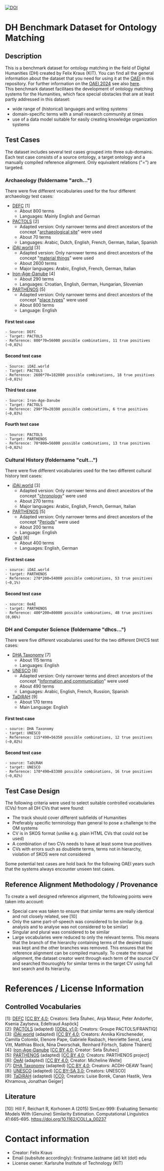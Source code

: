 [![DOI](https://zenodo.org/badge/791309525.svg)](https://zenodo.org/doi/10.5281/zenodo.12731588)

# DH Benchmark Dataset for Ontology Matching

## Description

This is a benchmark dataset for ontology matching in the field of Digital Humanities (DH) created by Felix Kraus (KIT). You can find all the general information about the dataset that you need for using it at the [OAEI](https://oaei.ontologymatching.org/) in this repository.
For further information on the [OAEI 2024](http://oaei.ontologymatching.org/2024/) see also [here](https://oaei.ontologymatching.org/2024/digitalhumanities/index.html).   
This benchmark dataset facilitaes the development of ontology matching systems for the Humanities, which face special obstacles that are at least partly addressed in this dataset:

- wide range of (historical) languages and writing systems
- domain-specific terms with a small research community at times
- use of a data model suitable for easily creating knowledge organization systems

## Test Cases

The dataset includes several test cases grouped into three sub-domains. Each test case consists of a source ontology, a target ontology and a manually compiled reference alignment. Only equivalent relations ("=") are targeted.

### Archaeology (foldername "arch...")

There were five different vocabularies used for the four different archaeology test cases:
- [DEFC](https://vocabs.acdh.oeaw.ac.at/defc_thesaurus/en/) [1]
    - About 800 terms
    - Languages: Mainly English and German
- [PACTOLS](https://isl.ics.forth.gr/bbt-federated-thesaurus/PACTOLS/en/) [2]
    - Adapted version: Only narrower terms and direct ancestors of the concept "[archaeological site](https://ark.frantiq.fr/ark:/26678/pcrt9PJh9aTXv4)" were used
    - About 70 terms
    - Languages: Arabic, Dutch, English, French, German, Italian, Spanish
- [iDAI.world](https://isl.ics.forth.gr/bbt-federated-thesaurus/DAI/en/) [3]
    - Adapted version: Only narrower terms and direct ancestors of the concept "[material things](http://thesauri.da2inst.org/_1c0fa2d2)" were used
    - About 2600 terms
    - Major languages: Arabic, English, French, German, Italian
- [Iron-Age-Danube](https://vocabs.acdh.oeaw.ac.at/iad_thesaurus/en/) [4]
    - About 290 terms
    - Languages: Croatian, English, German, Hungarian, Slovenian
- [PARTHENOS](https://vocabs.acdh.oeaw.ac.at/parthenos_vocabularies/en/) [5]
    - Adapted version: Only narrower terms and direct ancestors of the concept "[place types](https://isl.ics.forth.gr/parthenos_vocabularies/Concept/32199)" were used
    - About 800 terms
    - Language: English

#### First test case
    - Source: DEFC
    - Target: PACTOLS
    - Reference: 800*70=56000 possible combinations, 11 true positives (~0,02%)
#### Second test case
    - Source: iDAI.world
    - Target: PACTOLS
    - Reference: 2600*70=182000 possible combinations, 18 true positives (~0,01%)
#### Third test case
    - Source: Iron-Age-Danube
    - Target: PACTOLS
    - Reference: 290*70=20300 possible combinations, 6 true positives (~0,03%)
#### Fourth test case
    - Source: PACTOLS
    - Target: PARTHENOS
    - Reference: 70*800=56000 possible combinations, 13 true positives (~0,02%)

### Cultural History (foldername "cult...")

There were five different vocabularies used for the two different cultural history test cases:
- [iDAI.world](https://isl.ics.forth.gr/bbt-federated-thesaurus/DAI/en/) [3]
    - Adapted version: Only narrower terms and direct ancestors of the concept "[chronology](http://thesauri.dainst.org/_62a09577)" were used
    - About 270 terms
    - Major languages: Arabic, English, French, German, Italian
- [PARTHENOS](https://vocabs.acdh.oeaw.ac.at/parthenos_vocabularies/en/) [5]
    - Adapted version: Only narrower terms and direct ancestors of the concept "[Periods](https://isl.ics.forth.gr/parthenos_vocabularies/Concept/7084)" were used
    - About 200 terms
    - Language: English
- [OeAI](https://vocabs.acdh.oeaw.ac.at/oeai-cp/en/) [6]
    - About 400 terms
    - Languages: English, German

#### First test case
    - source: iDAI.world
    - target: PARTHENOS
    - Reference: 270*200=54000 possible combinations, 53 true positives (~0,1%)
#### Second test case
    - source: OeAI
    - target: PARTHENOS
    - Reference: 400*200=80000 possible combinations, 48 true positives (0,06%)

### DH and Computer Science (foldername "dhcs...")

There were five different vocabularies used for the two different DH/CS test cases:
- [DHA Taxonomy](https://vocabs.acdh.oeaw.ac.at/dha_taxonomy/en/) [7]
    - About 115 terms
    - Languages: English
- [UNESCO](https://vocabularies.unesco.org/browser/thesaurus/en/) [8]
    - Adapted version: Only narrower terms and direct ancestors of the concept "[Information and communication](http://vocabularies.unesco.org/thesaurus/domain5)" were used
    - About 490 terms
    - Languages: Arabic, English, French, Russion, Spanish
- [TaDiRAH](https://vocabs.acdh.oeaw.ac.at/tadirah/en/) [9]
    - About 170 terms
    - Main Language: English 

#### First test case
    - source: DHA Taxonomy
    - target: UNESCO
    - Reference: 115*490=56350 possible combinations, 12 true positives (~0,02%)
#### Second test case
    - source: TaDiRAH
    - target: UNESCO
    - Reference: 170*490=83300 possible combinations, 16 true positives (~0,02%)

## Test Case Design
The following criteria were used to select suitable controlled vocabularies (CVs) from all DH CVs that were found:
- The track should cover different subfields of Humanities
- Preferably specific terminology than general to pose a challenge to the OM systems
- CV is in SKOS format (unlike e.g. plain HTML CVs that could not be used)
- A combination of two CVs needs to have at least some true positives
- CVs with errors such as doublette terms, terms not in hierarchy, violation of SKOS were not considered

Some potential test cases are hold back for the following OAEI years such that the systems always encounter unseen test cases.

## Reference Alignment Methodology / Provenance
To create a well designed reference alignment, the following points were taken into account:
- Special care was taken to ensure that similar terms are really identical and not closely related, see [10]
- Only the same part-of-speech was considered to be similar (e.g. analysis and to analyse was not considered to be similar)
- Singular and plural was considered to be similar
- Large vocabularies were reduced to only the relevant terms. This means that the branch of the hierarchy containing terms of the desired topic was kept and the other branches was removed. This ensures that the reference alignment can be compiled manually. 
To create the manual alignment, the dataset creator went through each term of the source CV and searched thouroughly for similar terms in the target CV using full text search and its hierarchy. 

# References / License Information
## Controlled Vocabularies
[1]: [DEFC](https://vocabs.acdh.oeaw.ac.at/defc_thesaurus/en/) [[CC BY 4.0](https://creativecommons.org/licenses/by/4.0/deed.en); Creators: Seta Štuhec, Anja Masur, Peter Andorfer, Ksenia Zaytseva, Edeltraud Aspöck]  
[2]: [PACTOLS](https://isl.ics.forth.gr/bbt-federated-thesaurus/PACTOLS/en/) (adapted) [[ODbL v1.0](https://opendatacommons.org/licenses/odbl/1-0/); Creators: Groupe PACTOLS/FRANTIQ]  
[3]: [iDAI.world](https://isl.ics.forth.gr/bbt-federated-thesaurus/DAI/en/) (adapted) [[CC BY 4.0](https://creativecommons.org/licenses/by/4.0/deed.en); Creators: Annika Kirscheneder, Camilla Colombi, Elenore Pape, Gabriele Rasbach, Henriette Senst, Lena Vitt, Matthias Block, Nina Dworschak, Reinhard Förtsch, Sabine Thänert]  
[4]: [Iron-Age-Danube](https://vocabs.acdh.oeaw.ac.at/iad_thesaurus/en/) [[CC BY 4.0](https://creativecommons.org/licenses/by/4.0/deed.en); Creator: Seta Štuhec]  
[5]: [PARTHENOS](https://vocabs.acdh.oeaw.ac.at/parthenos_vocabularies/en/) (adapted) [[CC BY 4.0](https://creativecommons.org/licenses/by/4.0/deed.en); Creators: PARTHENOS project]  
[6]: [OeAI](https://vocabs.acdh.oeaw.ac.at/oeai-cp/en/) (adapted) [[CC BY 4.0](https://creativecommons.org/licenses/by/4.0/deed.en); Creator: Micheline Welte]  
[7]: [DHA Taxonomy](https://vocabs.acdh.oeaw.ac.at/dha_taxonomy/en/) (adapted) [[CC BY 4.0](https://creativecommons.org/licenses/by/4.0/deed.en); Creators: ACDH-OEAW Team]  
[8]: [UNESCO](https://vocabularies.unesco.org/browser/thesaurus/en/) (adapted) [[CC BY-SA 3.0](https://creativecommons.org/licenses/by-sa/3.0/igo/); Creators: UNESCO]  
[9]: [TaDiRAH](https://vocabs.acdh.oeaw.ac.at/tadirah/en/) (adapted) [[CC0](https://creativecommons.org/publicdomain/zero/1.0/); Creators: Luise Borek, Canan Hastik, Vera Khramova, Jonathan Geiger]

## Literature
[10]: Hill F, Reichart R, Korhonen A (2015) SimLex-999: Evaluating Semantic Models With (Genuine) Similarity Estimation. Computational Linguistics 41:665–695. https://doi.org/10.1162/COLI_a_00237

# Contact information
- Creator: Felix Kraus
- Email (subsitute accordingly): firstname.lastname (at) kit (dot) edu
- License owner: Karlsruhe Institute of Technology (KIT)
